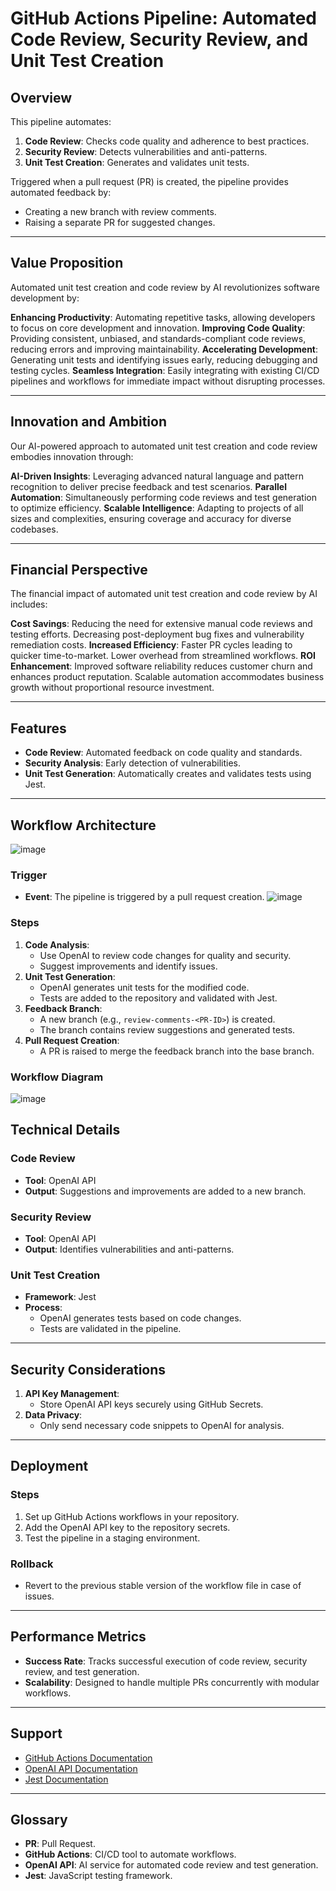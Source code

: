 # GitHub Actions Pipeline: Automated Code Review, Security Review, and Unit Test Creation

## Overview

This pipeline automates:
1. **Code Review**: Checks code quality and adherence to best practices.
2. **Security Review**: Detects vulnerabilities and anti-patterns.
3. **Unit Test Creation**: Generates and validates unit tests.

Triggered when a pull request (PR) is created, the pipeline provides automated feedback by:
- Creating a new branch with review comments.
- Raising a separate PR for suggested changes.

---
## Value Proposition

Automated unit test creation and code review by AI revolutionizes software development by:

**Enhancing Productivity**: Automating repetitive tasks, allowing developers to focus on core development and innovation.
**Improving Code Quality**: Providing consistent, unbiased, and standards-compliant code reviews, reducing errors and improving maintainability.
**Accelerating Development**: Generating unit tests and identifying issues early, reducing debugging and testing cycles.
**Seamless Integration**: Easily integrating with existing CI/CD pipelines and workflows for immediate impact without disrupting processes.

---

## Innovation and Ambition

Our AI-powered approach to automated unit test creation and code review embodies innovation through:

**AI-Driven Insights**: Leveraging advanced natural language and pattern recognition to deliver precise feedback and test scenarios.
**Parallel Automation**: Simultaneously performing code reviews and test generation to optimize efficiency.
**Scalable Intelligence**: Adapting to projects of all sizes and complexities, ensuring coverage and accuracy for diverse codebases.

---

## Financial Perspective
The financial impact of automated unit test creation and code review by AI includes:

**Cost Savings**:
Reducing the need for extensive manual code reviews and testing efforts.
Decreasing post-deployment bug fixes and vulnerability remediation costs.
**Increased Efficiency**:
Faster PR cycles leading to quicker time-to-market.
Lower overhead from streamlined workflows.
**ROI Enhancement**:
Improved software reliability reduces customer churn and enhances product reputation.
Scalable automation accommodates business growth without proportional resource investment.

---

## Features
- **Code Review**: Automated feedback on code quality and standards.
- **Security Analysis**: Early detection of vulnerabilities.
- **Unit Test Generation**: Automatically creates and validates tests using Jest.

---

## Workflow Architecture
![image](https://github.com/jinumkoshy/SimpleCodeAutomation/blob/main/public/images/Component.jpg)
### Trigger
- **Event**: The pipeline is triggered by a pull request creation.
![image](https://github.com/jinumkoshy/SimpleCodeAutomation/blob/main/public/images/Sequence.jpg)
### Steps
1. **Code Analysis**:
   - Use OpenAI to review code changes for quality and security.
   - Suggest improvements and identify issues.
2. **Unit Test Generation**:
   - OpenAI generates unit tests for the modified code.
   - Tests are added to the repository and validated with Jest.
3. **Feedback Branch**:
   - A new branch (e.g., `review-comments-<PR-ID>`) is created.
   - The branch contains review suggestions and generated tests.
4. **Pull Request Creation**:
   - A PR is raised to merge the feedback branch into the base branch.

### Workflow Diagram
![image](https://github.com/jinumkoshy/SimpleCodeAutomation/blob/main/public/images/flowchart.jpg)


## Technical Details

### Code Review
- **Tool**: OpenAI API
- **Output**: Suggestions and improvements are added to a new branch.

### Security Review
- **Tool**: OpenAI API
- **Output**: Identifies vulnerabilities and anti-patterns.

### Unit Test Creation
- **Framework**: Jest
- **Process**:
  - OpenAI generates tests based on code changes.
  - Tests are validated in the pipeline.

---

## Security Considerations
1. **API Key Management**:
   - Store OpenAI API keys securely using GitHub Secrets.
2. **Data Privacy**:
   - Only send necessary code snippets to OpenAI for analysis.

---

## Deployment

### Steps
1. Set up GitHub Actions workflows in your repository.
2. Add the OpenAI API key to the repository secrets.
3. Test the pipeline in a staging environment.

### Rollback
- Revert to the previous stable version of the workflow file in case of issues.

---

## Performance Metrics
- **Success Rate**: Tracks successful execution of code review, security review, and test generation.
- **Scalability**: Designed to handle multiple PRs concurrently with modular workflows.

---

## Support
- [GitHub Actions Documentation](https://docs.github.com/en/actions)
- [OpenAI API Documentation](https://platform.openai.com/docs/)
- [Jest Documentation](https://jestjs.io/docs/getting-started)

---

## Glossary
- **PR**: Pull Request.
- **GitHub Actions**: CI/CD tool to automate workflows.
- **OpenAI API**: AI service for automated code review and test generation.
- **Jest**: JavaScript testing framework.
